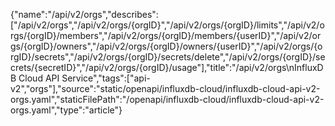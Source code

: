 {"name":"/api/v2/orgs","describes":["/api/v2/orgs","/api/v2/orgs/{orgID}","/api/v2/orgs/{orgID}/limits","/api/v2/orgs/{orgID}/members","/api/v2/orgs/{orgID}/members/{userID}","/api/v2/orgs/{orgID}/owners","/api/v2/orgs/{orgID}/owners/{userID}","/api/v2/orgs/{orgID}/secrets","/api/v2/orgs/{orgID}/secrets/delete","/api/v2/orgs/{orgID}/secrets/{secretID}","/api/v2/orgs/{orgID}/usage"],"title":"/api/v2/orgs\nInfluxDB Cloud API Service","tags":["api-v2","orgs"],"source":"static/openapi/influxdb-cloud/influxdb-cloud-api-v2-orgs.yaml","staticFilePath":"/openapi/influxdb-cloud/influxdb-cloud-api-v2-orgs.yaml","type":"article"}

